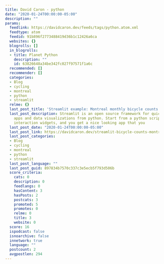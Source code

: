 ```yaml
---
title: David Caron - python
date: "2020-01-24T00:00:00-05:00"
description: ""
params:
  feedlink: https://davidcaron.dev/feeds/tags/python.atom.xml
  feedtype: atom
  feedid: 91b896f2773488419d36b1c12426a6ca
  websites: {}
  blogrolls: []
  in_blogrolls:
  - title: Planet Python
    description: ""
    id: 63826648a34be342fc027f97571f1a6c
  recommended: []
  recommender: []
  categories:
  - Blog
  - cycling
  - montreal
  - python
  - streamlit
  relme: {}
  last_post_title: 'Streamlit example: Montreal monthly bicycle counts'
  last_post_description: Streamlit is an open source framework for quickly creating
    apps and data visualizations from python. Start from a python script, add some
    interaction widgets, and you get a nice looking app that you
  last_post_date: "2020-01-24T00:00:00-05:00"
  last_post_link: https://davidcaron.dev/streamlit-bicycle-counts-montreal/
  last_post_categories:
  - Blog
  - cycling
  - montreal
  - python
  - streamlit
  last_post_language: ""
  last_post_guid: 897834b7570c337c3e5ecb5f793d506b
  score_criteria:
    cats: 0
    description: 0
    feedlangs: 0
    hasContent: 3
    hasPosts: 2
    postcats: 3
    promoted: 5
    promotes: 0
    relme: 0
    title: 3
    website: 0
  score: 16
  ispodcast: false
  isnoarchive: false
  innetwork: true
  language: ""
  postcount: 2
  avgpostlen: 294
---
```

